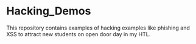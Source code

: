 # Hacking_Demos
This repository contains examples of hacking examples like phishing and XSS to attract new students on open door day in my HTL.
